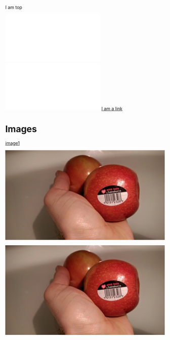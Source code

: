 I am top

![](inline.md)
![I am inline with a link name](inline.md)
[I am a link](inline.md)


# Images

[image1](../images/apple_sainsburys.jpg)

[](../images/apple_sainsburys.jpg)

![image2](../images/apple_sainsburys.jpg)

![](../images/apple_sainsburys.jpg)

